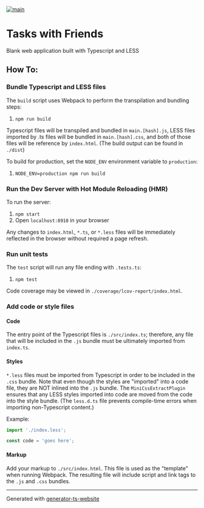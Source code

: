 [![main](https://github.com/skonves/tasks-with-friends/workflows/build/badge.svg?branch=main&amp;event=push)](https://github.com/skonves/tasks-with-friends/actions?query=workflow%3Abuild+branch%3Amain+event%3Apush)

# Tasks with Friends

Blank web application built with Typescript and LESS

## How To:

### Bundle Typescript and LESS files

The `build` script uses Webpack to perform the transpilation and bundling steps:

1. `npm run build`

Typescript files will be transpiled and bundled in `main.[hash].js`, LESS files imported by .ts files will be bundled in `main.[hash].css`, and both of those files will be reference by `index.html`. (The build output can be found in `./dist`)

To build for production, set the `NODE_ENV` environment variable to `production`:

1. `NODE_ENV=production npm run build`

### Run the Dev Server with Hot Module Reloading (HMR)

To run the server:

1. `npm start`
1. Open `localhost:8910` in your browser

Any changes to `index.html`, `*.ts`, or `*.less` files will be immediately reflected in the browser without required a page refresh.

### Run unit tests

The `test` script will run any file ending with `.tests.ts`:

1. `npm test`

Code coverage may be viewed in `./coverage/lcov-report/index.html`.

### Add code or style files

#### Code

The entry point of the Typescript files is `./src/index.ts`; therefore, any file that will be included in the `.js` bundle must be ultimately imported from `index.ts`.

#### Styles

`*.less` files must be imported from Typescript in order to be included in the `.css` bundle. Note that even though the styles are "imported" into a code file, they are NOT inlined into the `.js` bundle. The `MiniCssExtractPlugin` ensures that any LESS styles imported into code are moved from the code into the style bundle. (The `less.d.ts` file prevents compile-time errors when importing non-Typescript content.)

Example:

```ts
import './index.less';

const code = 'goes here';
```

#### Markup

Add your markup to `./src/index.html`. This file is used as the "template" when running Webpack. The resulting file will include script and link tags to the `.js` and `.css` bundles.

---

Generated with [generator-ts-website](https://www.npmjs.com/package/generator-ts-website)
